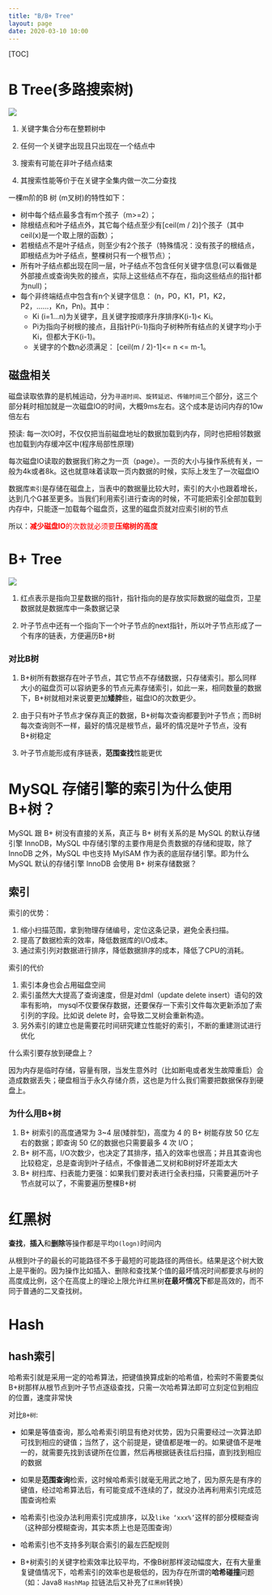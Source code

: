 ```yaml
---
title: "B/B+ Tree"
layout: page
date: 2020-03-10 10:00
---
```


[TOC]

# B Tree(多路搜索树)

![](../../content/java_data_structure/imgs/b_tree.png)

1. 关键字集合分布在整颗树中

2. 任何一个关键字出现且只出现在一个结点中

3. 搜索有可能在非叶子结点结束

4. 其搜索性能等价于在关键字全集内做一次二分查找

一棵m阶的B 树 (m叉树)的特性如下：
* 树中每个结点最多含有m个孩子（m>=2）；
* 除根结点和叶子结点外，其它每个结点至少有[ceil(m / 2)]个孩子（其中ceil(x)是一个取上限的函数）；
* 若根结点不是叶子结点，则至少有2个孩子（特殊情况：没有孩子的根结点，即根结点为叶子结点，整棵树只有一个根节点）；
* 所有叶子结点都出现在同一层，叶子结点不包含任何关键字信息(可以看做是外部接点或查询失败的接点，实际上这些结点不存在，指向这些结点的指针都为null)；
* 每个非终端结点中包含有n个关键字信息： (n，P0，K1，P1，K2，P2，......，Kn，Pn)。其中：
    * Ki (i=1...n)为关键字，且关键字按顺序升序排序K(i-1)< Ki。
    * Pi为指向子树根的接点，且指针P(i-1)指向子树种所有结点的关键字均小于Ki，但都大于K(i-1)。
    * 关键字的个数n必须满足： [ceil(m / 2)-1]<= n <= m-1。

## 磁盘相关

磁盘读取依靠的是机械运动，分为`寻道时间`、`旋转延迟`、`传输时间`三个部分，这三个部分耗时相加就是一次磁盘IO的时间，大概9ms左右。这个成本是访问内存的10w倍左右

预读: 每一次IO时，不仅仅把当前磁盘地址的数据加载到内存，同时也把相邻数据也加载到内存缓冲区中(程序局部性原理)

每次磁盘IO读取的数据我们称之为一页（page）。一页的大小与操作系统有关，一般为4k或者8k。这也就意味着读取一页内数据的时候，实际上发生了一次磁盘IO

数据库`索引`是存储在磁盘上，当表中的数据量比较大时，索引的大小也跟着增长，达到几个G甚至更多。当我们利用索引进行查询的时候，不可能把索引全部加载到内存中，只能逐一加载每个磁盘页，这里的磁盘页就对应索引树的节点

所以：<font color='red'>**减少磁盘IO**的次数就必须要**压缩树的高度**</font>

# B+ Tree

![](../../content/java_data_structure/imgs/BAddTree.png)

1. 红点表示是指向卫星数据的指针，指针指向的是存放实际数据的磁盘页，卫星数据就是数据库中一条数据记录

2. 叶子节点中还有一个指向下一个叶子节点的next指针，所以叶子节点形成了一个有序的链表，方便遍历B+树

### 对比B树

1. B+树所有数据存在叶子节点，其它节点不存储数据，只存储索引。那么同样大小的磁盘页可以容纳更多的节点元素存储索引，如此一来，相同数量的数据下，B+树就相对来说要更加**矮胖**些，磁盘IO的次数更少。

2. 由于只有叶子节点才保存真正的数据，B+树每次查询都要到叶子节点；而B树每次查询则不一样，最好的情况是根节点，最坏的情况是叶子节点，没有B+树稳定

3. 叶子节点能形成有序链表，**范围查找**性能更优

# MySQL 存储引擎的索引为什么使用B+树？

MySQL 跟 B+ 树没有直接的关系，真正与 B+ 树有关系的是 MySQL 的默认存储引擎 InnoDB，MySQL 中存储引擎的主要作用是负责数据的存储和提取，除了 InnoDB 之外，MySQL 中也支持 MyISAM 作为表的底层存储引擎。即为什么 MySQL 默认的存储引擎 InnoDB 会使用 B+ 树来存储数据？

## 索引

索引的优势：

1. 缩小扫描范围，拿到物理存储编号，定位这条记录，避免全表扫描。
2. 提高了数据检索的效率，降低数据库的I/O成本。
3. 通过索引列对数据进行排序，降低数据排序的成本，降低了CPU的消耗。

索引的代价

1. 索引本身也会占用磁盘空间
2. 索引虽然大大提高了查询速度，但是对dml（update delete insert）语句的效率有影响，  mysql不仅要保存数据，还要保存一下索引文件每次更新添加了索引列的字段。比如说 delete 时，会导致二叉树会重新构造。
3. 另外索引的建立也是需要花时间研究建立性能好的索引，不断的重建测试进行优化

什么索引要存放到硬盘上？

因为内存是临时存储，容量有限，当发生意外时（比如断电或者发生故障重启）会造成数据丢失；硬盘相当于永久存储介质，这也是为什么我们需要把数据保存到硬盘上。

### 为什么用B+树

1. B+ 树索引的高度通常为 3~4 层(矮胖型)，高度为 4 的 B+ 树能存放 50 亿左右的数据；即查询 50 亿的数据也只需要最多 4 次 I/O；
2. B+ 树不高，I/O次数少，也决定了其排序，插入的效率也很高；并且其查询也比较稳定，总是查询到叶子结点，不像普通二叉树和B树好坏差距太大
3. B+ 树扫库、扫表能力更强：如果我们要对表进行全表扫描，只需要遍历叶子节点就可以了，不需要遍历整棵B+树

# 红黑树

**查找**，**插入**和**删除**等操作都是平均`O(logn)`时间内

从根到叶子的最长的可能路径不多于最短的可能路径的两倍长。结果是这个树大致上是平衡的。因为操作比如插入、删除和查找某个值的最坏情况时间都要求与树的高度成比例，这个在高度上的理论上限允许红黑树**在最坏情况下**都是高效的，而不同于普通的二叉查找树。

# Hash

## hash索引

哈希索引就是采用一定的哈希算法，把键值换算成新的哈希值，检索时不需要类似B+树那样从根节点到叶子节点逐级查找，只需一次哈希算法即可立刻定位到相应的位置，速度非常快

对比`B+树`:

* 如果是等值查询，那么哈希索引明显有绝对优势，因为只需要经过一次算法即可找到相应的键值；当然了，这个前提是，键值都是唯一的。如果键值不是唯一的，就需要先找到该键所在位置，然后再根据链表往后扫描，直到找到相应的数据

* 如果是**范围查询**检索，这时候哈希索引就毫无用武之地了，因为原先是有序的键值，经过哈希算法后，有可能变成不连续的了，就没办法再利用索引完成范围查询检索

* 哈希索引也没办法利用索引完成排序，以及`like ‘xxx%’`这样的部分模糊查询（这种部分模糊查询，其实本质上也是范围查询）

* 哈希索引也不支持多列联合索引的最左匹配规则

* B+树索引的关键字检索效率比较平均，不像B树那样波动幅度大，在有大量重复键值情况下，哈希索引的效率也是极低的，因为存在所谓的**哈希碰撞**问题（如：Java8 `HashMap` 拉链法后又补充了`红黑树`转换）
